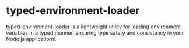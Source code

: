 # typed-environment-loader
typed-environment-loader is a lightweight utility for loading environment variables in a typed manner, ensuring type safety and consistency in your Node.js applications.

